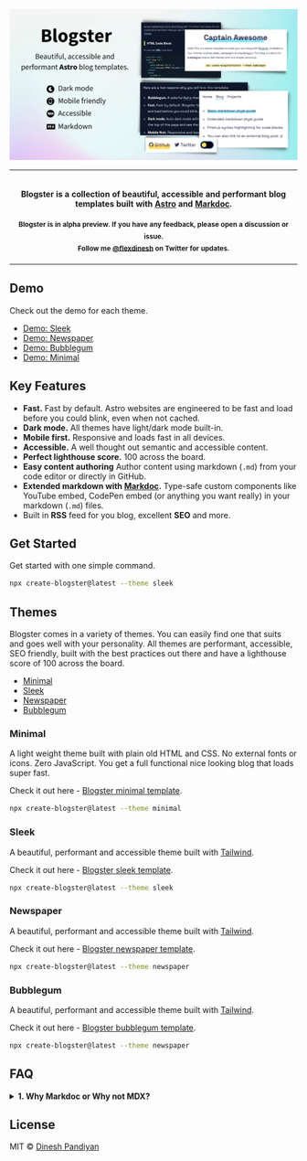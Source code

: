 ![Blogster - Beautiful, accessible and performant Astroblog templates.](/gh-assets/gh-cover.png)

<p align="center">
    <table>
        <tbody>
            <td align="center">
                <img width="2000" height="0" /><br>
                <p align="center">
                    <strong>Blogster<strong> is a collection of beautiful, accessible and performant blog templates built with <a href="https://astro.build">Astro</a> and <a href="https://markdoc.dev">Markdoc</a>.
                </p>
                <sub>
                    Blogster is in <b>alpha</b> preview. If you have any feedback, please open a discussion or issue.<br>
                    Follow me <a href="https://twitter.com/flexdinesh">@flexdinesh</a> on Twitter for updates.</sub><br>
                <img width="2000" height="0" />
            </td>
        </tbody>
    </table>
</p>


## Demo

Check out the demo for each theme.

- [Demo: Sleek](https://blogster-sleek.netlify.app)
- [Demo: Newspaper](https://blogster-newspaper.netlify.app)
- [Demo: Bubblegum](https://blogster-bubblegum.netlify.app)
- [Demo: Minimal](https://blogster-minimal.netlify.app)

## Key Features

- **Fast.** Fast by default. Astro websites are engineered to be fast and load before you could blink, even when not cached.
- **Dark mode.** All themes have light/dark mode built-in.
- **Mobile first.** Responsive and loads fast in all devices.
- **Accessible.** A well thought out semantic and accessible content.
- **Perfect lighthouse score.** 100 across the board.
- **Easy content authoring** Author content using markdown (`.md`) from your code editor or directly in GitHub.
- **Extended markdown with [Markdoc](https://markdoc.dev).** Type-safe custom components like YouTube embed, CodePen embed (or anything you want really) in your markdown (`.md`) files.
- Built in **RSS** feed for you blog, excellent **SEO** and more.

## Get Started

Get started with one simple command.

```bash
npx create-blogster@latest --theme sleek
```

## Themes

Blogster comes in a variety of themes. You can easily find one that suits and goes well with your personality. All themes are performant, accessible, SEO friendly, built with the best practices out there and have a lighthouse score of 100 across the board.

- [Minimal](#minimal)
- [Sleek](#sleek)
- [Newspaper](#newspaper)
- [Bubblegum](#bubblegum)

### Minimal

A light weight theme built with plain old HTML and CSS. No external fonts or icons. Zero JavaScript. You get a full functional nice looking blog that loads super fast.

Check it out here - [Blogster minimal template](https://blogster-minimal.netlify.com).

```bash
npx create-blogster@latest --theme minimal
```

### Sleek

A beautiful, performant and accessible theme built with [Tailwind](https://tailwindcss.com).

Check it out here - [Blogster sleek template](https://blogster-sleek.netlify.com).

```bash
npx create-blogster@latest --theme sleek
```

### Newspaper

A beautiful, performant and accessible theme built with [Tailwind](https://tailwindcss.com).

Check it out here - [Blogster newspaper template](https://blogster-newspaper.netlify.com).

```bash
npx create-blogster@latest --theme newspaper
```

### Bubblegum

A beautiful, performant and accessible theme built with [Tailwind](https://tailwindcss.com).

Check it out here - [Blogster bubblegum template](https://blogster-bubblegum.netlify.com).

```bash
npx create-blogster@latest --theme newspaper
```

<!-- ## Showcase

Collections of blogs built with Blogster.

1. [dineshpandiyan.com (sleek)](https://dineshpandiyan.com)

Create a PR to add yours to the list. -->

## FAQ

<details>
    <summary><strong>1. Why Markdoc or Why not MDX?</strong></summary>
    <p>
        MDX is great but when you use MDX, your MDX content is stored as code within your `.md` files. Markdoc lets you build and use your own custom components (Eg. YouTube embed, CodePen embed, Carousel, etc) within your markdown files with a special syntax. Your content is stored as text without having to leak code (imports or JSX) into your `.md` files. You can build validations, type-safety and all sorts of customisations for your custom components with Markdoc. If you're still not convinced, hear this, you can pass Markdoc content as string (just like any other string) throughout your application, store it in local storage or send it as params over the network. IMHO, Markdoc based content authoring gives you the full flexibility of markdown without the limits of the markdown syntax.
    </p>
</details>

## License

MIT © [Dinesh Pandiyan](https://github.com/flexdinesh)

